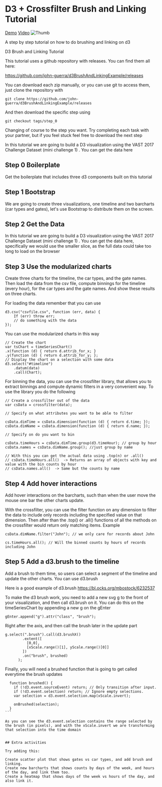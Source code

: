 # D3 + Crossfilter Brush and Linking Tutorial

[Demo](http://johnguerra.co/viz/d3BrushAndLinking/)
[Video](https://www.youtube.com/watch?v=Oz3U38oOcNg)
![Thumb](d3BrushAndLinking.gif)



A step by step tutorial on how to do brushing and linking on d3

D3 Brush and Linking Tutorial

This tutorial uses a github repository with releases. You can find them all here:

https://github.com/john-guerra/d3BrushAndLinkingExample/releases

You can download each zip manually, or you can use git to access them, just clone the repository with 
```
git clone https://github.com/john-guerra/d3BrushAndLinkingExample/releases
```
And then download the specific step using 
```
git checkout tags/step_0
```
Changing of course to the step you want. Try completing each task with your partner, but if you feel stuck feel free to download the next step

In this tutorial we are going to build a D3 visualization using the VAST 2017 Challenge Dataset (mini challenge 1) . You can get the data here

## Step 0 Boilerplate

Get the boilerplate that includes three d3 components built on this tutorial

## Step 1 Bootstrap

We are going to create three visualizations, one timeline and two barcharts (car types and gates), let's use Bootstrap to distribute them on the screen.

## Step 2 Get the Data

In this tutorial we are going to build a D3 visualization using the VAST 2017 Challenge Dataset (mini challenge 1) . You can get the data here, specifically we would use the smaller slice, as the full data could take too long to load on the browser

## Step 3 Use the modularized charts

Create three charts for the timeline, the car types, and the gate names. Then load the data from the csv file, compute binnings for the timeline (every hour), for the car types and the gate names. And show these results on three charts.

For loading the data remember that you can use
```
d3.csv("csvfile.csv", function (err, data) {
	If (err) throw err;
	// do something with the data
});
```
You can use the modularized charts in this way
```
// Create the chart
var tsChart = timeSeriesChart()
.x(function (d) { return d.attrib_for_x; }
.y(function (d) { return d.attrib_for_y; };
// Display the chart on a selection with some data
d3.select("#timeline")
	.datum(data)
	.call(Chart);
```
For binning the data, you can use the crossfilter library, that allows you to extract binnings and compute dynamic filters in a very convenient way. To use the library you do the following
```
// Create a crossfilter out of the data
var csData = crossfilter(data);

// Specify on what attributes you want to be able to filter

csData.dimTime = csData.dimension(function (d) { return d.time; });
csData.dimName = csData.dimension(function (d) { return d.name; });

// Specify on do you want to bin

csData.timeHours = csData.dimTime.group(d3.timeHour); // group by hour
csData.names = csData.dimName.group(); //just group by name

// With this you can get the actual data using .top(n) or .all()
// csData.timeHours.all()  -> Returns an array of objects with key and value with the bin counts by hour
// csData.names.all()  -> Same but the counts by name
```

## Step 4 Add hover interactions

Add hover interactions on the barcharts, such than when the user move the mouse one bar the other charts update.

With the crossfilter, you can use the filter function on any dimension to filter the data to include only records including the specified value on that dimension. Then after than the .top() or .all() functions of all the methods on the crossfilter would return only matching items. Example

```
csData.dimName.filter("John"); // we only care for records about John

cs.timeHours.all(); // Will the binned counts by hours of records including John
```
## Step 5 Add a d3.brush to the timeline

Add a brush to them time, so users can select a segment of the timeline and update the other charts. You can use d3.brush

Here is a good example of d3.brush https://bl.ocks.org/mbostock/6232537

To make the d3 brush work, you need to add a new svg g to the front of your visualization, and then call d3.brush on it. You can do this on the timeSeriesChart by appending a new g on the gEnter
```
gEnter.append("g").attr("class", "brush");
```
Right after the axis, and then call the brush later in the update part

```
g.select(".brush").call(d3.brushX()
        .extent([
          [0,0],
          [xScale.range()[1], yScale.range()[0]]
        ])
        .on("brush", brushed)
      );
```

Finally, you will need a brushed function that is going to get called everytime the brush updates
```
  function brushed() {
    if (!d3.event.sourceEvent) return; // Only transition after input.
    if (!d3.event.selection) return; // Ignore empty selections.
    var selection = d3.event.selection.map(xScale.invert);

    onBrushed(selection);
  }
```  

As you can see the d3.event.selection contains the range selected by the brush (in pixels), and with the xScale.invert we are transforming that selection into the time domain


## Extra activities

Try adding this:

Create scatter plot that shows gates vs car types, and add brush and linking.
Create new barcharts that shows counts by days of the week, and hours of the day, and link them too.
Create a heatmap that shows days of the week vs hours of the day, and also link it.



